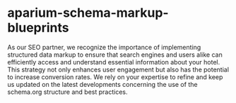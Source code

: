 # aparium-schema-markup-blueprints
 As our SEO partner, we recognize the importance of implementing structured data markup to ensure that search engines and users alike can efficiently access and understand essential information about your hotel. This strategy not only enhances user engagement but also has the potential to increase conversion rates. We rely on your expertise to refine and keep us updated on the latest developments concerning the use of the schema.org structure and best practices.

